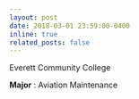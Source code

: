```yaml
---
layout: post
date: 2018-03-01 23:59:00-0400
inline: true
related_posts: false
---
```


Everett Community College &nbsp;&nbsp;

**Major** : Aviation Maintenance
